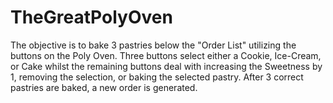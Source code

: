 # TheGreatPolyOven
The objective is to bake 3 pastries below the "Order List" utilizing the buttons on the Poly Oven. Three buttons select either a Cookie, Ice-Cream, or Cake whilst the remaining buttons deal with increasing the Sweetness by 1, removing the selection, or baking the selected pastry. After 3 correct pastries are baked, a new order is generated.
